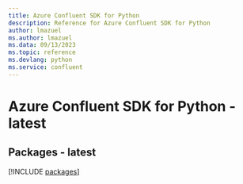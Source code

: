 ```yaml
---
title: Azure Confluent SDK for Python
description: Reference for Azure Confluent SDK for Python
author: lmazuel
ms.author: lmazuel
ms.data: 09/13/2023
ms.topic: reference
ms.devlang: python
ms.service: confluent
---
```

# Azure Confluent SDK for Python - latest
## Packages - latest
[!INCLUDE [packages](confluent-index.md)]